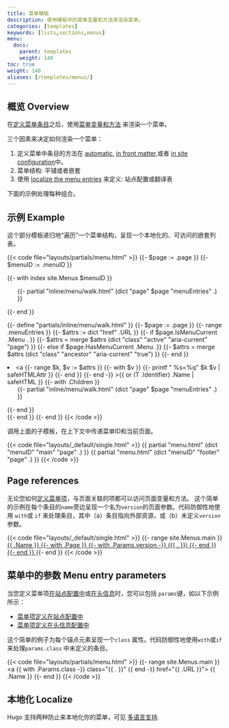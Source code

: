 ```yaml
---
title: 菜单模板
description: 使用模板中的菜单变量和方法来渲染菜单。
categories: [templates]
keywords: [lists,sections,menus]
menu:
  docs:
    parent: templates
    weight: 140
toc: true
weight: 140
aliases: [/templates/menus/]
---
```


## 概览 Overview

在[定义菜单条目][defining menu entries]之后，使用[菜单变量和方法][menu variables and methods] 来渲染一个菜单。

三个因素来决定如何渲染一个菜单：

1. 定义菜单中条目的方法在 [automatic], [in front matter],或者 [in site configuration]中。
2. 菜单结构: 平铺或者嵌套
3. 使用 [localize the menu entries] 来定义: 站点配置或翻译表

下面的示例处理每种组合。

## 示例 Example

这个部分模板递归地“遍历”一个菜单结构，呈现一个本地化的、可访问的嵌套列表。

{{< code file="layouts/partials/menu.html" >}}
{{- $page := .page }}
{{- $menuID := .menuID }}

{{- with index site.Menus $menuID }}
  <nav>
    <ul>
      {{- partial "inline/menu/walk.html" (dict "page" $page "menuEntries" .) }}
    </ul>
  </nav>
{{- end }}

{{- define "partials/inline/menu/walk.html" }}
  {{- $page := .page }}
  {{- range .menuEntries }}
    {{- $attrs := dict "href" .URL }}
    {{- if $page.IsMenuCurrent .Menu . }}
      {{- $attrs = merge $attrs (dict "class" "active" "aria-current" "page") }}
    {{- else if $page.HasMenuCurrent .Menu .}}
      {{- $attrs = merge $attrs (dict "class" "ancestor" "aria-current" "true") }}
    {{- end }}
    <li>
      <a
        {{- range $k, $v := $attrs }}
          {{- with $v }}
            {{- printf " %s=%q" $k $v | safeHTMLAttr }}
          {{- end }}
        {{- end -}}
      >{{ or (T .Identifier) .Name | safeHTML }}</a>
      {{- with .Children }}
        <ul>
          {{- partial "inline/menu/walk.html" (dict "page" $page "menuEntries" .) }}
        </ul>
      {{- end }}
    </li>
  {{- end }}
{{- end }}
{{< /code >}}

调用上面的子模板，在上下文中传递菜单ID和当前页面。

{{< code file="layouts/_default/single.html" >}}
{{ partial "menu.html" (dict "menuID" "main" "page" .) }}
{{ partial "menu.html" (dict "menuID" "footer" "page" .) }}
{{< /code >}}

## Page references

无论您如何[定义菜单项][define menu entries]，与页面关联的项都可以访问页面变量和方法。
这个简单的示例在每个条目的`name`旁边呈现一个名为`version`的页面参数。代码防御性地使用 `with`或 `if` 来处理条目，其中（a）条目指向外部资源，或（b）未定义`version`参数。


{{< code file="layouts/_default/single.html" >}}
{{- range site.Menus.main }}
  <a href="{{ .URL }}">
    {{ .Name }}
    {{- with .Page }}
      {{- with .Params.version -}}
        ({{ . }})
      {{- end }}
    {{- end }}
  </a>
{{- end }}
{{< /code >}}

## 菜单中的参数 Menu entry parameters

当您定义菜单项[在站点配置中][in site configuration]或[在头信息][in front matter]时，您可以包括 `params`键，如以下示例所示：

- [菜单项定义在站点配置中][Menu entry defined in site configuration]
- [菜单项定义在头信息配置中][Menu entry defined in front matter]

这个简单的例子为每个锚点元素呈现一个`class` 属性。代码防御性地使用`with`或`if`来处理`params.class` 中未定义的条目。

{{< code file="layouts/partials/menu.html" >}}
{{- range site.Menus.main }}
  <a {{ with .Params.class -}} class="{{ . }}" {{ end -}} href="{{ .URL }}">
    {{ .Name }}
  </a>
{{- end }}
{{< /code >}}

## 本地化 Localize

Hugo 支持两种防止来本地化你的菜单，可见 [多语言支持][multilingual].

[automatic]: /content-management/menus/#define-automatically
[define menu entries]: /content-management/menus/
[defining menu entries]: /content-management/menus/
[in front matter]: /content-management/menus/#define-in-front-matter
[in site configuration]: /content-management/menus/#define-in-site-configuration
[localize the menu entries]: /content-management/multilingual/#menus
[menu entry defined in front matter]: /content-management/menus/#example-front-matter
[menu entry defined in site configuration]: /content-management/menus/#example-site-configuration
[menu variables and methods]: /variables/menus/
[multilingual]: /content-management/multilingual/#menus
